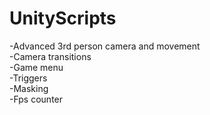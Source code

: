 # UnityScripts

-Advanced 3rd person camera and movement   
-Camera transitions    
-Game menu    
-Triggers   
-Masking    
-Fps counter
